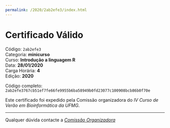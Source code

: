 ```yaml
---
permalink: /2020/2ab2efe3/index.html
---
```


# Certificado Válido

Código: `2ab2efe3`<br>
Categoria: **minicurso**<br>
Curso: **Introdução a linguagem R**<br>
Data: **28/01/2020**<br>
Carga Horária: **4**<br>
Edição: **2020**<br>


Código completo: `2ab2efe3767cb51ef7fe66fe9955b6ba58949b0fd23077c100908bcb86b0f70e`


Este certificado foi expedido pela Comissão organizadora do *IV Curso de Verão em Bioinformática da UFMG*.

----

Qualquer dúvida contacte a [_Comissão Organizadora_](<mailto:cursobioinfoufmg@gmail.com$subject=[Certificados]>)

